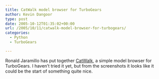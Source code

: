 ```yaml
---
title: CatWalk model browser for TurboGears
author: Kevin Dangoor
type: post
date: 2005-10-12T01:35:02+00:00
url: /2005/10/11/catwalk-model-browser-for-turbogears/
categories:
  - Python
  - TurboGears

---
```

Ronald Jaramillo has put together [CatWalk][1], a simple model browser for TurboGears. I haven&#8217;t tried it yet, but from the screenshots it looks like it could be the start of something quite nice.

 [1]: http://www.checkandshare.com/blog/?page_id=9